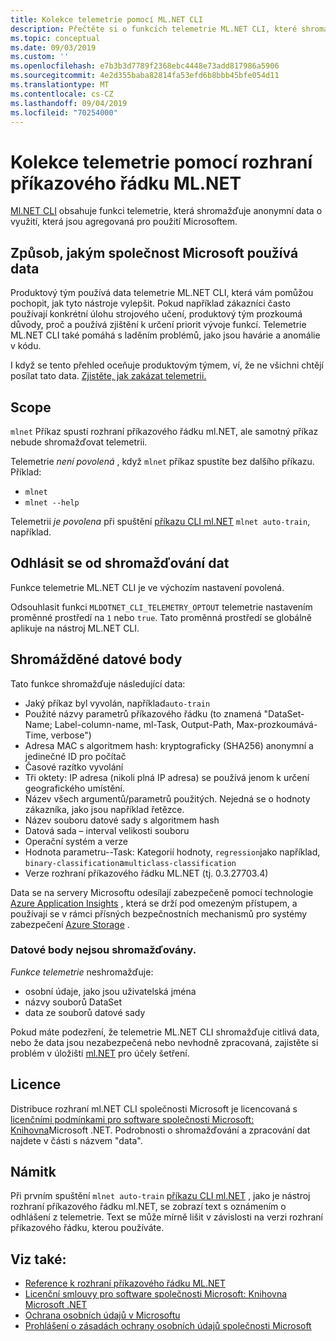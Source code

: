 ```yaml
---
title: Kolekce telemetrie pomocí ML.NET CLI
description: Přečtěte si o funkcích telemetrie ML.NET CLI, které shromažďují informace o využití pro analýzu, shromažďovaná data a jejich zakázání. Vyhledejte také odkazy na licenční smlouvu .NET a informace o dodržování předpisů v Microsoft GDPRe.
ms.topic: conceptual
ms.date: 09/03/2019
ms.custom: ''
ms.openlocfilehash: e7b3b3d7789f2368ebc4448e73add817986a5906
ms.sourcegitcommit: 4e2d355baba82814fa53efd6b8bbb45bfe054d11
ms.translationtype: MT
ms.contentlocale: cs-CZ
ms.lasthandoff: 09/04/2019
ms.locfileid: "70254000"
---
```

# <a name="telemetry-collection-by-the-mlnet-cli"></a>Kolekce telemetrie pomocí rozhraní příkazového řádku ML.NET

[Ml.NET CLI](https://aka.ms/mlnet-cli) obsahuje funkci telemetrie, která shromažďuje anonymní data o využití, která jsou agregovaná pro použití Microsoftem.

## <a name="how-microsoft-uses-the-data"></a>Způsob, jakým společnost Microsoft používá data

Produktový tým používá data telemetrie ML.NET CLI, která vám pomůžou pochopit, jak tyto nástroje vylepšit. Pokud například zákazníci často používají konkrétní úlohu strojového učení, produktový tým prozkoumá důvody, proč a používá zjištění k určení priorit vývoje funkcí. Telemetrie ML.NET CLI také pomáhá s laděním problémů, jako jsou havárie a anomálie v kódu. 

I když se tento přehled oceňuje produktovým týmem, ví, že ne všichni chtějí posílat tato data. [Zjistěte, jak zakázat telemetrii.](#opt-out-of-data-collection)

## <a name="scope"></a>Scope

`mlnet` Příkaz spustí rozhraní příkazového řádku ml.NET, ale samotný příkaz nebude shromažďovat telemetrii.

Telemetrie *není povolená* , když `mlnet` příkaz spustíte bez dalšího příkazu. Příklad:

- `mlnet`
- `mlnet --help`

Telemetrii *je povolena* při spuštění [příkazu CLI ml.NET](../reference/ml-net-cli-reference.md) `mlnet auto-train`, například.

## <a name="opt-out-of-data-collection"></a>Odhlásit se od shromažďování dat

Funkce telemetrie ML.NET CLI je ve výchozím nastavení povolená.

Odsouhlasit funkci `MLDOTNET_CLI_TELEMETRY_OPTOUT` telemetrie nastavením proměnné prostředí na `1` nebo `true`. Tato proměnná prostředí se globálně aplikuje na nástroj ML.NET CLI.

## <a name="data-points-collected"></a>Shromážděné datové body

Tato funkce shromažďuje následující data:

- Jaký příkaz byl vyvolán, například`auto-train`
- Použité názvy parametrů příkazového řádku (to znamená "DataSet-Name; Label-column-name, ml-Task, Output-Path, Max-prozkoumává-Time, verbose")
- Adresa MAC s algoritmem hash: kryptograficky (SHA256) anonymní a jedinečné ID pro počítač
- Časové razítko vyvolání
- Tři oktety: IP adresa (nikoli plná IP adresa) se používá jenom k určení geografického umístění.
- Název všech argumentů/parametrů použitých. Nejedná se o hodnoty zákazníka, jako jsou například řetězce.
- Název souboru datové sady s algoritmem hash
- Datová sada – interval velikosti souboru
- Operační systém a verze
- Hodnota parametru--Task: Kategorií hodnoty, `regression`jako například, `binary-classification`a`multiclass-classification`
- Verze rozhraní příkazového řádku ML.NET (tj. 0.3.27703.4)

Data se na servery Microsoftu odesílají zabezpečeně pomocí technologie [Azure Application Insights](https://azure.microsoft.com/services/application-insights/) , která se drží pod omezeným přístupem, a používají se v rámci přísných bezpečnostních mechanismů pro systémy zabezpečení [Azure Storage](https://azure.microsoft.com/services/storage/) .

### <a name="data-points-not-collected"></a>Datové body nejsou shromažďovány.
*Funkce telemetrie* neshromažďuje:
- osobní údaje, jako jsou uživatelská jména
- názvy souborů DataSet
- data ze souborů datové sady

Pokud máte podezření, že telemetrie ML.NET CLI shromažďuje citlivá data, nebo že data jsou nezabezpečená nebo nevhodně zpracovaná, zajistěte si problém v úložišti [ml.NET](https://github.com/dotnet/machinelearning) pro účely šetření.

## <a name="license"></a>Licence

Distribuce rozhraní ml.NET CLI společnosti Microsoft je licencovaná s [licenčními podmínkami pro software společnosti Microsoft: Knihovna](https://aka.ms/dotnet-core-eula)Microsoft .NET. Podrobnosti o shromažďování a zpracování dat najdete v části s názvem "data".

## <a name="disclosure"></a>Námitk

Při prvním spuštění `mlnet auto-train` [příkazu CLI ml.NET](../reference/ml-net-cli-reference.md) , jako je nástroj rozhraní příkazového řádku ml.NET, se zobrazí text s oznámením o odhlášení z telemetrie. Text se může mírně lišit v závislosti na verzi rozhraní příkazového řádku, kterou používáte.

## <a name="see-also"></a>Viz také:
- [Reference k rozhraní příkazového řádku ML.NET](../reference/ml-net-cli-reference.md)
- [Licenční smlouvy pro software společnosti Microsoft: Knihovna Microsoft .NET](https://aka.ms/dotnet-core-eula)
- [Ochrana osobních údajů v Microsoftu](https://www.microsoft.com/trustcenter/privacy/)
- [Prohlášení o zásadách ochrany osobních údajů společnosti Microsoft](https://privacy.microsoft.com/privacystatement)

